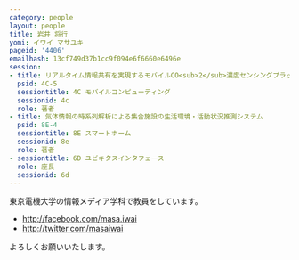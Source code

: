 ```yaml
---
category: people
layout: people
title: 岩井 将行
yomi: イワイ マサユキ
pageid: '4406'
emailhash: 13cf749d37b1cc9f094e6f6660e6496e
session:
- title: リアルタイム情報共有を実現するモバイルCO<sub>2</sub>濃度センシングプラットフォーム
  psid: 4C-5
  sessiontitle: 4C モバイルコンピューティング
  sessionid: 4c
  role: 著者
- title: 気体情報の時系列解析による集合施設の生活環境・活動状況推測システム
  psid: 8E-4
  sessiontitle: 8E スマートホーム
  sessionid: 8e
  role: 著者
- sessiontitle: 6D ユビキタスインタフェース
  role: 座長
  sessionid: 6d
---
```

東京電機大学の情報メディア学科で教員をしています。

- <http://facebook.com/masa.iwai>
- <http://twitter.com/masaiwai>

よろしくお願いいたします。